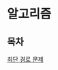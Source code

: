 # 알고리즘

## 목차
[최단 경로 문제](https://github.com/hypernova1/algorithm/tree/master/shortest-path-problem)


